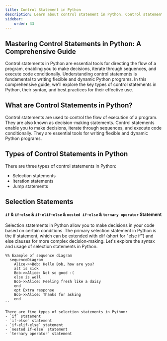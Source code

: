 ```yaml
---
title: Control Statement in Python
description: Learn about control statement in Python. Control statement is used to control the flow of execution of the program. We will learn about if, if-else, if-elif-else, for, while, break, continue, pass, and assert statement in Python. In the end, we will also learn about the ternary operator in Python.
sidebar: 
    order: 33
---
```


## Mastering Control Statements in Python: A Comprehensive Guide
Control statements in Python are essential tools for directing the flow of a program, enabling you to make decisions, iterate through sequences, and execute code conditionally. Understanding control statements is fundamental to writing flexible and dynamic Python programs. In this comprehensive guide, we'll explore the key types of control statements in Python, their syntax, and best practices for their effective use.

## What are Control Statements in Python?
Control statements are used to control the flow of execution of a program. They are also known as decision-making statements. Control statements enable you to make decisions, iterate through sequences, and execute code conditionally. They are essential tools for writing flexible and dynamic Python programs.

## Types of Control Statements in Python
There are three types of control statements in Python:

- Selection statements
- Iteration statements
- Jump statements

<!-- ## and Operator
#### `and` Operator
The `and` operator returns `True` if both operands are `True`. Otherwise, it returns `False`. The following example demonstrates how to use the `and` operator in Python:

```python title="operators.py" showLineNumbers{1} {4-5}
# and operator
x = 10
y = 5
z = x < 10 and y > 1
t = x < 10 and y < 1
print(z)
print(t)
```

Output:

```cmd title="command" showLineNumbers{1} {2-3}
C:\Users\Your Name> python operators.py
True
False
```

In the above example, we have used the `and` operator to combine two conditions. Since both conditions are `True`, the result of the `and` operator is `True`. The result of the `and` operator is then assigned to the variable `z`. The value of `z` is then printed to the console. -->

## Selection Statements
#### `if` & `if-else` & `if-elif-else` & `nested if-else` & `ternary operator` Statement
Selection statements in Python allow you to make decisions in your code based on certain conditions. The primary selection statement in Python is the if statement, which can be extended with elif (short for "else if") and else clauses for more complex decision-making. Let's explore the syntax and usage of selection statements in Python.

```mermaid
%% Example of sequence diagram
  sequenceDiagram
    Alice->>Bob: Hello Bob, how are you?
    alt is sick
    Bob->>Alice: Not so good :(
    else is well
    Bob->>Alice: Feeling fresh like a daisy
    end
    opt Extra response
    Bob->>Alice: Thanks for asking
    end
``

There are five types of selection statements in Python:
- `if` statement
- `if-else` statement
- `if-elif-else` statement
- `nested if-else` statement
- `ternary operator` statement

